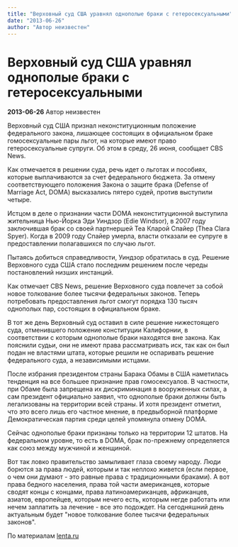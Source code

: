 ```yaml
---
title: "Верховный суд США уравнял однополые браки с гетеросексуальными"
date: "2013-06-26"
author: "Автор неизвестен"
---
```


# Верховный суд США уравнял однополые браки с гетеросексуальными

**2013-06-26** Автор неизвестен

Верховный суд США признал неконституционным положение федерального закона, лишающее состоящих в официальном браке гомосексуальные пары льгот, на которые имеют право гетеросексуальные супруги. Об этом в среду, 26 июня, сообщает CBS News.

Как отмечается в решении суда, речь идет о льготах и пособиях, которые выплачиваются за счет федерального бюджета. За отмену соответствующего положения Закона о защите брака (Defense of Marriage Act, DOMA) высказались пятеро судей, против выступили четыре.

Истцом в деле о признании части DOMA неконституционной выступила жительница Нью-Йорка Эди Уиндзор (Edie Windsor), в 2007 году заключившая брак со своей партнершей Теа Кларой Спайер (Thea Clara Spyer). Когда в 2009 году Спайер умерла, власти отказали ее супруге в предоставлении полагавшихся по случаю льгот.

Пытаясь добиться справедливости, Уиндзор обратилась в суд. Решение Верховного суда США стало последним решением после череды постановлений низших инстанций.

Как отмечает CBS News, решение Верховного суда повлечет за собой новое толкование более тысячи федеральных законов. Теперь потребовать предоставления льгот смогут порядка 130 тысяч однополых пар, состоящих в официальном браке.

В тот же день Верховный суд оставил в силе решение нижестоящего суда, отменившего положение конституции Калифорнии, в соответствии с которым однополые браки находятся вне закона. Как пояснили судьи, они не имеют права рассматривать иск, так как он был подан не властями штата, которые решили не оспаривать решение федерального суда, а независимыми истцами.

После избрания президентом страны Барака Обамы в США наметилась тенденция на все большее признание прав гомосексуалов. В частности, при Обаме была запрещена их дискриминация в вооруженных силах, а сам президент официально заявил, что однополые браки должны быть легализованы на территории всей страны. И хотя президент отметил, что это всего лишь его частное мнение, в предвыборной платформе Демократическая партия среди целей упомянула отмену DOMA.

Сейчас однополые браки признаны только на территории 12 штатов. На федеральном уровне, то есть в DOMA, брак по-прежнему определяется как союз между мужчиной и женщиной.

Вот так ловко правительство замыливает глаза своему народу. Люди борются за права людей, которым и так неплохо живется (если первое, о чем они думают - это равные права с традиционными браками). А вот права бедного населения, права той части американцев, которые сводят концы с концами, права латиноамериканцев, африканцев, азиатов, европейцев, которым нечего есть, которым негде работать или нечем заплатить за лечение - все это подождет. На сегодняшний день актуальным будет "новое толкование более тысячи федеральных законов".

По материалам [lenta.ru](http://lenta.ru/news)